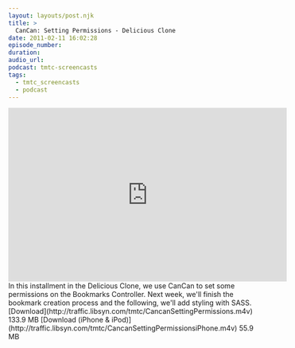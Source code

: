 ```yaml
---
layout: layouts/post.njk
title: >
  CanCan: Setting Permissions - Delicious Clone
date: 2011-02-11 16:02:28
episode_number:
duration:
audio_url:
podcast: tmtc-screencasts
tags:
  - tmtc_screencasts
  - podcast
---
```


<iframe title="YouTube video player" width="560" height="349" src="http://www.youtube.com/embed/Y04cQ_Vry_c" frameborder="0" allowfullscreen></iframe>In this installment in the Delicious Clone, we use CanCan to set some permissions on the Bookmarks Controller. Next week, we'll finish the bookmark creation process and the following, we'll add styling with SASS.[Download](http://traffic.libsyn.com/tmtc/CancanSettingPermissions.m4v) 133.9 MB [Download (iPhone & iPod)](http://traffic.libsyn.com/tmtc/CancanSettingPermissionsiPhone.m4v) 55.9 MB
